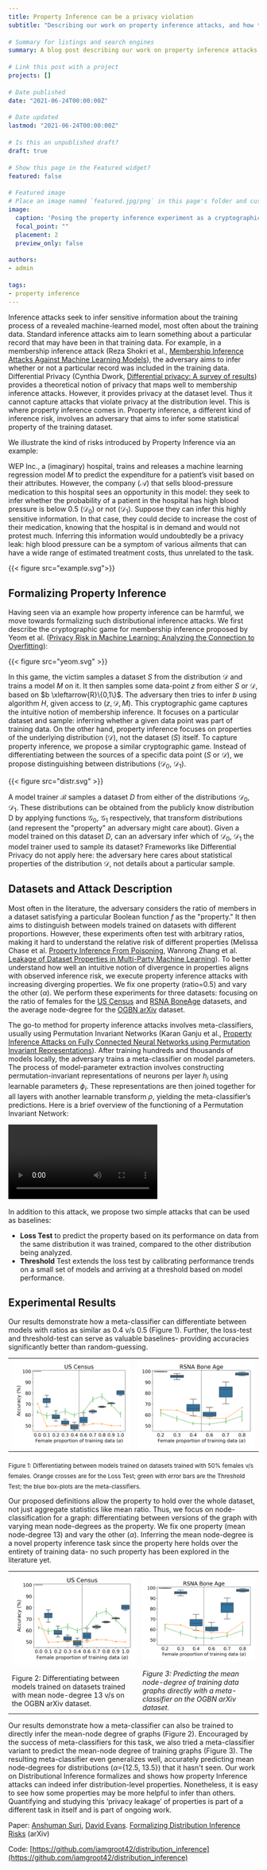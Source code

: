 ```yaml
---
title: Property Inference can be a privacy violation
subtitle: "Describing our work on property inference attacks, and how they are actually distribution inference."

# Summary for listings and search engines
summary: A blog post describing our work on property inference attacks, and how they are actually distribution inference.

# Link this post with a project
projects: []

# Date published
date: "2021-06-24T00:00:00Z"

# Date updated
lastmod: "2021-06-24T00:00:00Z"

# Is this an unpublished draft?
draft: true

# Show this page in the Featured widget?
featured: false

# Featured image
# Place an image named `featured.jpg/png` in this page's folder and customize its options here.
image:
  caption: 'Posing the property inference experiment as a cryptographic game'
  focal_point: ""
  placement: 2
  preview_only: false

authors:
- admin

tags:
- property inference
---
```



Inference attacks seek to infer sensitive information about the training process of a revealed machine-learned model, most often about the training data. Standard inference attacks aim to learn something about a particular record that may have been in that training data. For example, in a membership inference attack (Reza Shokri et al., [Membership Inference Attacks Against Machine Learning Models](https://ieeexplore.ieee.org/stamp/stamp.jsp?arnumber=7958568)), the adversary aims to infer whether or not a particular record was included in the training data. Differential Privacy (Cynthia Dwork, [Differential privacy: A survey of results](https://dl.acm.org/doi/abs/10.5555/1791834.1791836)) provides a theoretical notion of privacy that maps well to membership inference attacks. However, it provides privacy at the dataset level. Thus it cannot capture attacks that violate privacy at the distribution level. This is where property inference comes in. Property inference, a different kind of inference risk, involves an adversary that aims to infer some statistical property of the training dataset.

We illustrate the kind of risks introduced by Property Inference via an example:

WEP Inc., a (imaginary) hospital, trains and releases a machine learning regression model $M$ to predict the expenditure for a patient’s visit based on their attributes. However, the company ($\mathcal{A}$) that sells blood-pressure medication to this hospital sees an opportunity in this model: they seek to infer whether the probability of a patient in the hospital has high blood pressure is below 0.5 ($\mathcal{D}_0$) or not ($\mathcal{D}_1$). Suppose they can infer this highly sensitive information. In that case, they could decide to increase the cost of their medication, knowing that the hospital is in demand and would not protest much. Inferring this information would undoubtedly be a privacy leak: high blood pressure can be a symptom of various ailments that can have a wide range of estimated treatment costs, thus unrelated to the task.

{{< figure src="example.svg">}}

## Formalizing Property Inference

Having seen via an example how property inference can be harmful, we move towards formalizing such distributional inference attacks. We first describe the cryptographic game for membership inference proposed by Yeom et al. ([Privacy Risk in Machine Learning: Analyzing the Connection to Overfitting](https://ieeexplore.ieee.org/stamp/stamp.jsp?arnumber=8429311)):

{{< figure src="yeom.svg" >}}

In this game, the victim samples a dataset $S$ from the distribution $\mathcal{D}$ and trains a model $M$ on it. It then samples some data-point $z$ from either $S$ or $\mathcal{D}$, based on $b \xleftarrow{R}\{0,1\}$. The adversary then tries to infer $b$ using algorithm $H$, given access to $(z, \mathcal{D}, M)$. This cryptographic game captures the intuitive notion of membership inference. It focuses on a particular dataset and sample: inferring whether a given data point was part of training data.
On the other hand, property inference focuses on properties of the underlying distribution ($\mathcal{D}$), not the dataset ($S$) itself. To capture property inference, we propose a similar cryptographic game. Instead of differentiating between the sources of a specific data point ($S$ or $\mathcal{D}$), we propose distinguishing between distributions ($\mathcal{D}_0$, $\mathcal{D}_1$).

{{< figure src="distr.svg" >}}

A model trainer $\mathcal{B}$ samples a dataset $D$ from either of the distributions $\mathcal{D}_0$, $\mathcal{D}_1$. These distributions can be obtained from the publicly know distribution D by applying functions $\mathcal{G}_0$, $\mathcal{G}_1$ respectively, that transform distributions (and represent the "property" an adversary might care about). Given a model trained on this dataset $D$, can an adversary infer which of $\mathcal{D}_0$, $\mathcal{D}_1$ the model trainer used to sample its dataset? Frameworks like Differential Privacy do not apply here: the adversary here cares about statistical properties of the distribution $\mathcal{D}$, not details about a particular sample.

## Datasets and Attack Description

Most often in the literature, the adversary considers the ratio of members  in a dataset satisfying a particular Boolean function $f$ as the "property." It then aims to distinguish between models trained on datasets with different proportions. However, these experiments often test with arbitrary ratios, making it hard to understand the relative risk of different properties (Melissa Chase et al. [Property Inference From Poisoning](https://arxiv.org/abs/2101.11073), Wanrong Zhang et al. [Leakage of Dataset Properties in Multi-Party Machine Learning](https://arxiv.org/pdf/2006.07267.pdf)). To better understand how well an intuitive notion of divergence in properties aligns with observed inference risk, we execute property inference attacks with increasing diverging properties. We fix one property (ratio=0.5) and vary the other ($\alpha$).  We perform these experiments for three datasets: focusing on the ratio of females for the [US Census](https://dl.acm.org/doi/pdf/10.1145/380995.381030) and [RSNA BoneAge](https://pubs.rsna.org/doi/pdf/10.1148/radiol.2018180736) datasets, and the average node-degree for the [OGBN arXiv](https://direct.mit.edu/qss/article/1/1/396/15572/Microsoft-Academic-Graph-When-experts-are-not) dataset.

The go-to method for property inference attacks involves meta-classifiers, usually using Permutation Invariant Networks (Karan Ganju et al., [Property Inference Attacks on Fully Connected Neural Networks using Permutation Invariant Representations](https://dl.acm.org/doi/pdf/10.1145/3243734.3243834)). After training hundreds and thousands of models locally, the adversary trains a meta-classifier on model parameters. The process of model-parameter extraction involves constructing permutation-invariant representations of neurons per layer $h_i$ using learnable parameters $\phi_i$. These representations are then joined together for all layers with another learnable transform $\rho$, yielding the meta-classifier’s predictions. Here is a brief overview of the functioning of a Permutation Invariant Network:

<video loop type="video/mp4" autoplay="yes" allowfullscreen="no" src="PIM-Animation.mp4"> </video>

In addition to this attack, we propose two simple attacks that can be used as baselines:

- **Loss Test** to predict the property based on its performance on data from the same distribution it was trained, compared to the other distribution being analyzed.
- **Threshold** Test extends the loss test by calibrating performance trends on a small set of models and arriving at a threshold based on model performance.

## Experimental Results

Our results demonstrate how a meta-classifier can differentiate between models with ratios as similar as 0.4 v/s 0.5 (Figure 1). Further, the loss-test and threshold-test can serve as valuable baselines- providing accuracies significantly better than random-guessing.

<table>
<tr>
    <td style="width: 50%"> <img src="census_meta.png"/></td>
    <td style="width: 50%"> <img src="rsna_meta.png"/> </td>
</tr>
</table>

<sub>Figure 1: Differentiating between models trained on datasets trained with 50% females v/s  females. Orange crosses are for the Loss Test; green with error bars are the Threshold Test; the blue box-plots are the meta-classifiers.</sub>

Our proposed definitions allow the property to hold over the whole dataset, not just aggregate statistics like mean ratio. Thus, we focus on node-classification for a graph: differentiating between versions of the graph with varying mean node-degrees as the property. We fix one property (mean node-degree 13) and vary the other ($\alpha$). Inferring the mean node-degree is a novel property inference task since the property here holds over the entirety of training data- no such property has been explored in the literature yet.

<table>
<tr>
    <td> <img src="census_meta.png"/></td>
    <td> <img src="rsna_meta.png"/> </td>
</tr>
<tr>
    <td> <xi>Figure 2: Differentiating between models trained on datasets trained with mean node-degree 13 v/s  on the OGBN arXiv dataset.</i> </td>
    <td> <i>Figure 3: Predicting the mean node-degree of training data graphs directly with a meta-classifier on the OGBN arXiv dataset.</i> </td>
</tr>
</table>

Our results demonstrate how a meta-classifier can also be trained to directly infer the mean-node degree of graphs (Figure 2). Encouraged by the success of meta-classifiers for this task, we also tried a meta-classifier variant to predict the mean-node degree of training graphs (Figure 3). The resulting meta-classifier even generalizes well, accurately predicting mean node-degrees for distributions ($\alpha$={12.5, 13.5}) that it hasn't seen.
Our work on Distributional Inference formalizes and shows how property Inference attacks can indeed infer distribution-level properties. Nonetheless, it is easy to see how some properties may be more helpful to infer than others. Quantifying and studying this ‘privacy leakage’ of properties is part of a different task in itself and is part of ongoing work.

Paper: [Anshuman Suri](http://anshumansuri.me/), [David Evans](http://www.cs.virginia.edu/~evans/). [Formalizing Distribution Inference Risks](/publication/distribution-inference/) (arXiv)

Code: [https://github.com/iamgroot42/distribution_inference](https://github.com/iamgroot42/distribution_inference)
